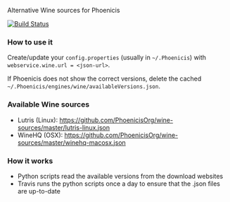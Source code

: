 Alternative Wine sources for Phoenicis

[![Build Status](https://travis-ci.com/plata/phoenicis-wine-sources.svg?branch=master)](https://travis-ci.com/plata/phoenicis-wine-sources)

### How to use it
Create/update your `config.properties` (usually in `~/.Phoenicis`) with `webservice.wine.url = <json-url>`.

If Phoenicis does not show the correct versions, delete the cached `~/.Phoenicis/engines/wine/availableVersions.json`.

### Available Wine sources
* Lutris (Linux): https://github.com/PhoenicisOrg/wine-sources/master/lutris-linux.json
* WineHQ (OSX): https://github.com/PhoenicisOrg/wine-sources/master/winehq-macosx.json

### How it works
* Python scripts read the available versions from the download websites
* Travis runs the python scripts once a day to ensure that the .json files are up-to-date
